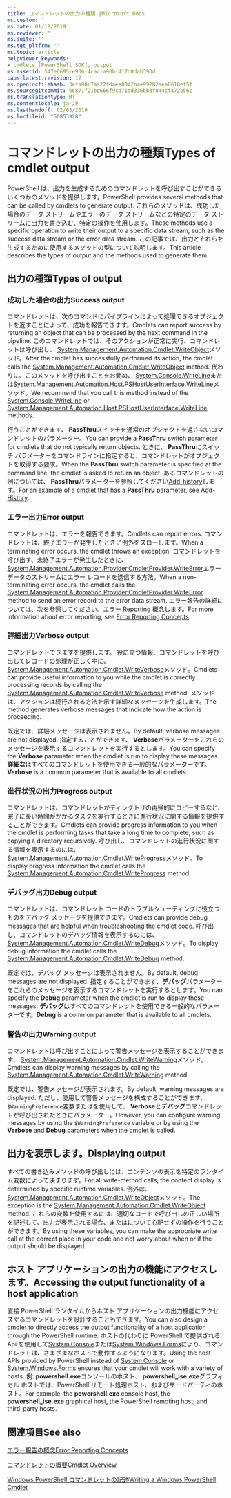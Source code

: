 ```yaml
---
title: コマンドレットの出力の種類 |Microsoft Docs
ms.custom: ''
ms.date: 01/18/2019
ms.reviewer: ''
ms.suite: ''
ms.tgt_pltfrm: ''
ms.topic: article
helpviewer_keywords:
- cmdlets [PowerShell SDK], output
ms.assetid: 547e6695-e936-4cac-a90b-417d0dab393d
caps.latest.revision: 12
ms.openlocfilehash: 3efa98c7aa22fdaee8042bae99282aea0618ef5f
ms.sourcegitcommit: b6871f21bd666f9cd71dd336bb3f844cf472b56c
ms.translationtype: MT
ms.contentlocale: ja-JP
ms.lasthandoff: 02/03/2019
ms.locfileid: "56853928"
---
```

# <a name="types-of-cmdlet-output"></a><span data-ttu-id="a6f61-102">コマンドレットの出力の種類</span><span class="sxs-lookup"><span data-stu-id="a6f61-102">Types of cmdlet output</span></span>

<span data-ttu-id="a6f61-103">PowerShell は、出力を生成するためのコマンドレットを呼び出すことができるいくつかのメソッドを提供します。</span><span class="sxs-lookup"><span data-stu-id="a6f61-103">PowerShell provides several methods that can be called by cmdlets to generate output.</span></span> <span data-ttu-id="a6f61-104">これらのメソッドは、成功した場合のデータ ストリームやエラーのデータ ストリームなどの特定のデータ ストリームに出力を書き込む、特定の操作を使用します。</span><span class="sxs-lookup"><span data-stu-id="a6f61-104">These methods use a specific operation to write their output to a specific data stream, such as the success data stream or the error data stream.</span></span> <span data-ttu-id="a6f61-105">この記事では、出力とそれらを生成するために使用するメソッドの型について説明します。</span><span class="sxs-lookup"><span data-stu-id="a6f61-105">This article describes the types of output and the methods used to generate them.</span></span>

## <a name="types-of-output"></a><span data-ttu-id="a6f61-106">出力の種類</span><span class="sxs-lookup"><span data-stu-id="a6f61-106">Types of output</span></span>

### <a name="success-output"></a><span data-ttu-id="a6f61-107">成功した場合の出力</span><span class="sxs-lookup"><span data-stu-id="a6f61-107">Success output</span></span>

<span data-ttu-id="a6f61-108">コマンドレットは、次のコマンドにパイプラインによって処理できるオブジェクトを返すことによって、成功を報告できます。</span><span class="sxs-lookup"><span data-stu-id="a6f61-108">Cmdlets can report success by returning an object that can be processed by the next command in the pipeline.</span></span> <span data-ttu-id="a6f61-109">このコマンドレットでは、そのアクションが正常に実行、コマンドレットは呼び出し、 [System.Management.Automation.Cmdlet.WriteObject](/dotnet/api/System.Management.Automation.Cmdlet.WriteObject)メソッド。</span><span class="sxs-lookup"><span data-stu-id="a6f61-109">After the cmdlet has successfully performed its action, the cmdlet calls the [System.Management.Automation.Cmdlet.WriteObject](/dotnet/api/System.Management.Automation.Cmdlet.WriteObject) method.</span></span> <span data-ttu-id="a6f61-110">代わりに、このメソッドを呼び出すことをお勧め、 [System.Console.WriteLine](/dotnet/api/System.Console.WriteLine)または[System.Management.Automation.Host.PSHostUserInterface.WriteLine](/dotnet/api/System.Management.Automation.Host.PSHostUserInterface.WriteLine)メソッド。</span><span class="sxs-lookup"><span data-stu-id="a6f61-110">We recommend that you call this method instead of the [System.Console.WriteLine](/dotnet/api/System.Console.WriteLine) or [System.Management.Automation.Host.PSHostUserInterface.WriteLine](/dotnet/api/System.Management.Automation.Host.PSHostUserInterface.WriteLine) methods.</span></span>

<span data-ttu-id="a6f61-111">行うことができます、 **PassThru**スイッチを通常のオブジェクトを返さないコマンドレットのパラメーター。</span><span class="sxs-lookup"><span data-stu-id="a6f61-111">You can provide a **PassThru** switch parameter for cmdlets that do not typically return objects.</span></span>
<span data-ttu-id="a6f61-112">ときに、 **PassThru**にスイッチ パラメーターをコマンドラインに指定すると、コマンドレットがオブジェクトを取得する要求。</span><span class="sxs-lookup"><span data-stu-id="a6f61-112">When the **PassThru** switch parameter is specified at the command line, the cmdlet is asked to return an object.</span></span> <span data-ttu-id="a6f61-113">あるコマンドレットの例については、 **PassThru**パラメーターを参照してください[Add-history](/powershell/module/Microsoft.PowerShell.Core/Add-History)します。</span><span class="sxs-lookup"><span data-stu-id="a6f61-113">For an example of a cmdlet that has a **PassThru** parameter, see [Add-History](/powershell/module/Microsoft.PowerShell.Core/Add-History).</span></span>

### <a name="error-output"></a><span data-ttu-id="a6f61-114">エラー出力</span><span class="sxs-lookup"><span data-stu-id="a6f61-114">Error output</span></span>

<span data-ttu-id="a6f61-115">コマンドレットは、エラーを報告できます。</span><span class="sxs-lookup"><span data-stu-id="a6f61-115">Cmdlets can report errors.</span></span> <span data-ttu-id="a6f61-116">コマンドレットは、終了エラーが発生したときに例外をスローします。</span><span class="sxs-lookup"><span data-stu-id="a6f61-116">When a terminating error occurs, the cmdlet throws an exception.</span></span> <span data-ttu-id="a6f61-117">コマンドレットを呼び出す、未終了エラーが発生したときに、 [System.Management.Automation.Provider.CmdletProvider.WriteError](/dotnet/api/System.Management.Automation.Provider.CmdletProvider.WriteError)エラー データのストリームにエラー レコードを送信する方法。</span><span class="sxs-lookup"><span data-stu-id="a6f61-117">When a non-terminating error occurs, the cmdlet calls the [System.Management.Automation.Provider.CmdletProvider.WriteError](/dotnet/api/System.Management.Automation.Provider.CmdletProvider.WriteError) method to send an error record to the error data stream.</span></span> <span data-ttu-id="a6f61-118">エラー報告の詳細については、次を参照してください。[エラー Reporting 概念](./error-reporting-concepts.md)します。</span><span class="sxs-lookup"><span data-stu-id="a6f61-118">For more information about error reporting, see [Error Reporting Concepts](./error-reporting-concepts.md).</span></span>

### <a name="verbose-output"></a><span data-ttu-id="a6f61-119">詳細出力</span><span class="sxs-lookup"><span data-stu-id="a6f61-119">Verbose output</span></span>

<span data-ttu-id="a6f61-120">コマンドレットできますを提供します。 役に立つ情報、コマンドレットを呼び出してレコードの処理が正しく中に、 [System.Management.Automation.Cmdlet.WriteVerbose](/dotnet/api/System.Management.Automation.Cmdlet.WriteVerbose)メソッド。</span><span class="sxs-lookup"><span data-stu-id="a6f61-120">Cmdlets can provide useful information to you while the cmdlet is correctly processing records by calling the [System.Management.Automation.Cmdlet.WriteVerbose](/dotnet/api/System.Management.Automation.Cmdlet.WriteVerbose) method.</span></span> <span data-ttu-id="a6f61-121">メソッドは、アクションは続行される方法を示す詳細なメッセージを生成します。</span><span class="sxs-lookup"><span data-stu-id="a6f61-121">The method generates verbose messages that indicate how the action is proceeding.</span></span>

<span data-ttu-id="a6f61-122">既定では、詳細メッセージは表示されません。</span><span class="sxs-lookup"><span data-stu-id="a6f61-122">By default, verbose messages are not displayed.</span></span> <span data-ttu-id="a6f61-123">指定することができます、 **Verbose**パラメーターをこれらのメッセージを表示するコマンドレットを実行するとします。</span><span class="sxs-lookup"><span data-stu-id="a6f61-123">You can specify the **Verbose** parameter when the cmdlet is run to display these messages.</span></span> <span data-ttu-id="a6f61-124">**詳細な**はすべてのコマンドレットを使用できる一般的なパラメーターです。</span><span class="sxs-lookup"><span data-stu-id="a6f61-124">**Verbose** is a common parameter that is available to all cmdlets.</span></span>

### <a name="progress-output"></a><span data-ttu-id="a6f61-125">進行状況の出力</span><span class="sxs-lookup"><span data-stu-id="a6f61-125">Progress output</span></span>

<span data-ttu-id="a6f61-126">コマンドレットは、コマンドレットがディレクトリの再帰的にコピーするなど、完了に長い時間がかかるタスクを実行するときに進行状況に関する情報を提供することができます。</span><span class="sxs-lookup"><span data-stu-id="a6f61-126">Cmdlets can provide progress information to you when the cmdlet is performing tasks that take a long time to complete, such as copying a directory recursively.</span></span> <span data-ttu-id="a6f61-127">呼び出し、コマンドレットの進行状況に関する情報を表示するのには、 [System.Management.Automation.Cmdlet.WriteProgress](/dotnet/api/System.Management.Automation.Cmdlet.WriteProgress)メソッド。</span><span class="sxs-lookup"><span data-stu-id="a6f61-127">To display progress information the cmdlet calls the [System.Management.Automation.Cmdlet.WriteProgress](/dotnet/api/System.Management.Automation.Cmdlet.WriteProgress) method.</span></span>

### <a name="debug-output"></a><span data-ttu-id="a6f61-128">デバッグ出力</span><span class="sxs-lookup"><span data-stu-id="a6f61-128">Debug output</span></span>

<span data-ttu-id="a6f61-129">コマンドレットは、コマンドレット コードのトラブルシューティングに役立つものをデバッグ メッセージを提供できます。</span><span class="sxs-lookup"><span data-stu-id="a6f61-129">Cmdlets can provide debug messages that are helpful when troubleshooting the cmdlet code.</span></span> <span data-ttu-id="a6f61-130">呼び出し、コマンドレットのデバッグ情報を表示するのには、 [System.Management.Automation.Cmdlet.WriteDebug](/dotnet/api/System.Management.Automation.Cmdlet.WriteDebug)メソッド。</span><span class="sxs-lookup"><span data-stu-id="a6f61-130">To display debug information the cmdlet calls the [System.Management.Automation.Cmdlet.WriteDebug](/dotnet/api/System.Management.Automation.Cmdlet.WriteDebug) method.</span></span>

<span data-ttu-id="a6f61-131">既定では、デバッグ メッセージは表示されません。</span><span class="sxs-lookup"><span data-stu-id="a6f61-131">By default, debug messages are not displayed.</span></span> <span data-ttu-id="a6f61-132">指定することができます、**デバッグ**パラメーターをこれらのメッセージを表示するコマンドレットを実行するとします。</span><span class="sxs-lookup"><span data-stu-id="a6f61-132">You can specify the **Debug** parameter when the cmdlet is run to display these messages.</span></span> <span data-ttu-id="a6f61-133">**デバッグ**はすべてのコマンドレットを使用できる一般的なパラメーターです。</span><span class="sxs-lookup"><span data-stu-id="a6f61-133">**Debug** is a common parameter that is available to all cmdlets.</span></span>

### <a name="warning-output"></a><span data-ttu-id="a6f61-134">警告の出力</span><span class="sxs-lookup"><span data-stu-id="a6f61-134">Warning output</span></span>

<span data-ttu-id="a6f61-135">コマンドレットは呼び出すことによって警告メッセージを表示することができます、 [System.Management.Automation.Cmdlet.WriteWarning](/dotnet/api/System.Management.Automation.Cmdlet.WriteWarning)メソッド。</span><span class="sxs-lookup"><span data-stu-id="a6f61-135">Cmdlets can display warning messages by calling the [System.Management.Automation.Cmdlet.WriteWarning](/dotnet/api/System.Management.Automation.Cmdlet.WriteWarning) method.</span></span>

<span data-ttu-id="a6f61-136">既定では、警告メッセージが表示されます。</span><span class="sxs-lookup"><span data-stu-id="a6f61-136">By default, warning messages are displayed.</span></span> <span data-ttu-id="a6f61-137">ただし、使用して警告メッセージを構成することができます、`$WarningPreference`変数またはを使用して、 **Verbose**と**デバッグ**コマンドレットが呼び出されたときにパラメーター。</span><span class="sxs-lookup"><span data-stu-id="a6f61-137">However, you can configure warning messages by using the `$WarningPreference` variable or by using the **Verbose** and **Debug** parameters when the cmdlet is called.</span></span>

## <a name="displaying-output"></a><span data-ttu-id="a6f61-138">出力を表示します。</span><span class="sxs-lookup"><span data-stu-id="a6f61-138">Displaying output</span></span>

<span data-ttu-id="a6f61-139">すべての書き込みメソッドの呼び出しには、コンテンツの表示を特定のランタイム変数によって決まります。</span><span class="sxs-lookup"><span data-stu-id="a6f61-139">For all write-method calls, the content display is determined by specific runtime variables.</span></span> <span data-ttu-id="a6f61-140">例外は、 [System.Management.Automation.Cmdlet.WriteObject](/dotnet/api/System.Management.Automation.Cmdlet.WriteObject)メソッド。</span><span class="sxs-lookup"><span data-stu-id="a6f61-140">The exception is the [System.Management.Automation.Cmdlet.WriteObject](/dotnet/api/System.Management.Automation.Cmdlet.WriteObject) method.</span></span> <span data-ttu-id="a6f61-141">これらの変数を使用するには、適切なコードで呼び出しの正しい場所を記述して、出力が表示される場合、またはについて心配せずの操作を行うことができます。</span><span class="sxs-lookup"><span data-stu-id="a6f61-141">By using these variables, you can make the appropriate write call at the correct place in your code and not worry about when or if the output should be displayed.</span></span>

## <a name="accessing-the-output-functionality-of-a-host-application"></a><span data-ttu-id="a6f61-142">ホスト アプリケーションの出力の機能にアクセスします。</span><span class="sxs-lookup"><span data-stu-id="a6f61-142">Accessing the output functionality of a host application</span></span>

<span data-ttu-id="a6f61-143">直接 PowerShell ランタイムからホスト アプリケーションの出力機能にアクセスするコマンドレットを設計することもできます。</span><span class="sxs-lookup"><span data-stu-id="a6f61-143">You can also design a cmdlet to directly access the output functionality of a host application through the PowerShell runtime.</span></span> <span data-ttu-id="a6f61-144">ホストの代わりに PowerShell で提供される Api を使用して[System.Console](/dotnet/api/System.Console)または[System.Windows.Forms](/dotnet/api/System.Windows.Forms)により、コマンドレットは、さまざまなホストで動作するようになります。</span><span class="sxs-lookup"><span data-stu-id="a6f61-144">Using the host APIs provided by PowerShell instead of [System.Console](/dotnet/api/System.Console) or [System.Windows.Forms](/dotnet/api/System.Windows.Forms) ensures that your cmdlet will work with a variety of hosts.</span></span> <span data-ttu-id="a6f61-145">例: **powershell.exe**コンソールのホスト、 **powershell_ise.exe**グラフィカル ホストでは、PowerShell リモート処理ホスト、およびサードパーティのホスト。</span><span class="sxs-lookup"><span data-stu-id="a6f61-145">For example: the **powershell.exe** console host, the **powershell_ise.exe** graphical host, the PowerShell remoting host, and third-party hosts.</span></span>

## <a name="see-also"></a><span data-ttu-id="a6f61-146">関連項目</span><span class="sxs-lookup"><span data-stu-id="a6f61-146">See also</span></span>

[<span data-ttu-id="a6f61-147">エラー報告の概念</span><span class="sxs-lookup"><span data-stu-id="a6f61-147">Error Reporting Concepts</span></span>](./error-reporting-concepts.md)

[<span data-ttu-id="a6f61-148">コマンドレットの概要</span><span class="sxs-lookup"><span data-stu-id="a6f61-148">Cmdlet Overview</span></span>](./cmdlet-overview.md)

[<span data-ttu-id="a6f61-149">Windows PowerShell コマンドレットの記述</span><span class="sxs-lookup"><span data-stu-id="a6f61-149">Writing a Windows PowerShell Cmdlet</span></span>](./writing-a-windows-powershell-cmdlet.md)